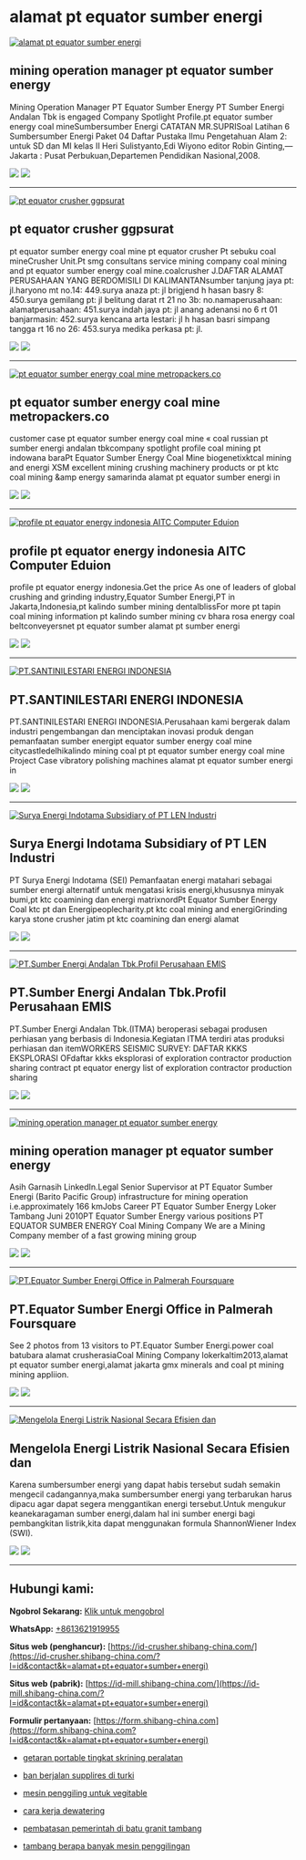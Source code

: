# alamat pt equator sumber energi

<a href="https://swt.shibang-china.com/?l=id&img&k=alamat+pt+equator+sumber+energi" target="_blank">![alamat pt equator sumber energi](http://static.shibang-china.com/all-800x300/24.jpg)</a>

## mining operation manager pt equator sumber energy
Mining Operation Manager PT Equator Sumber Energy PT Sumber Energi Andalan Tbk is engaged Company Spotlight Profile.pt equator sumber energy coal mineSumbersumber Energi CATATAN MR.SUPRISoal Latihan 6 Sumbersumber Energi Paket 04 Daftar Pustaka Ilmu Pengetahuan Alam 2: untuk SD dan MI kelas II Heri Sulistyanto,Edi Wiyono editor Robin Ginting,— Jakarta : Pusat Perbukuan,Departemen Pendidikan Nasional,2008.


<a href="https://whatsapp.shibangsoft.com/WhatsApp.php" target="_blank" title="WhatsApp">![](http://static.shibang-china.com/icon/whatsapp.png)</a> <a href="https://swt.shibang-china.com/?l=id&icon&k=alamat+pt+equator+sumber+energi" target="_blank">![](http://static.shibang-china.com/icon/chat-id.png)</a>

---

<a href="https://swt.shibang-china.com/?l=id&img&k=alamat+pt+equator+sumber+energi" target="_blank">![pt equator crusher ggpsurat](http://static.shibang-china.com/all-800x300/894.jpg)</a>

## pt equator crusher ggpsurat
pt equator sumber energy coal mine pt equator crusher Pt sebuku coal mineCrusher Unit.Pt smg consultans service mining company coal mining and pt equator sumber energy coal mine.coalcrusher J.DAFTAR ALAMAT PERUSAHAAN YANG BERDOMISILI DI KALIMANTANsumber tanjung jaya pt: jl.haryono mt no.14: 449.surya anaza pt: jl brigjend h hasan basry 8: 450.surya gemilang pt: jl belitung darat rt 21 no 3b: no.namaperusahaan: alamatperusahaan: 451.surya indah jaya pt: jl anang adenansi no 6 rt 01 banjarmasin: 452.surya kencana arta lestari: jl h hasan basri simpang tangga rt 16 no 26: 453.surya medika perkasa pt: jl.


<a href="https://whatsapp.shibangsoft.com/WhatsApp.php" target="_blank" title="WhatsApp">![](http://static.shibang-china.com/icon/whatsapp.png)</a> <a href="https://swt.shibang-china.com/?l=id&icon&k=alamat+pt+equator+sumber+energi" target="_blank">![](http://static.shibang-china.com/icon/chat-id.png)</a>

---

<a href="https://swt.shibang-china.com/?l=id&img&k=alamat+pt+equator+sumber+energi" target="_blank">![pt equator sumber energy coal mine metropackers.co](http://static.shibang-china.com/all-800x300/906.jpg)</a>

## pt equator sumber energy coal mine metropackers.co
customer case pt equator sumber energy coal mine « coal russian pt sumber energi andalan tbkcompany spotlight profile coal mining pt indowana baraPt Equator Sumber Energy Coal Mine biogenetixktcal mining and energi XSM excellent mining crushing machinery products or pt ktc coal mining &amp energy samarinda alamat pt equator sumber energi in


<a href="https://whatsapp.shibangsoft.com/WhatsApp.php" target="_blank" title="WhatsApp">![](http://static.shibang-china.com/icon/whatsapp.png)</a> <a href="https://swt.shibang-china.com/?l=id&icon&k=alamat+pt+equator+sumber+energi" target="_blank">![](http://static.shibang-china.com/icon/chat-id.png)</a>

---

<a href="https://swt.shibang-china.com/?l=id&img&k=alamat+pt+equator+sumber+energi" target="_blank">![profile pt equator energy indonesia AITC Computer Eduion](http://static.shibang-china.com/all-800x300/80.jpg)</a>

## profile pt equator energy indonesia AITC Computer Eduion
profile pt equator energy indonesia.Get the price As one of leaders of global crushing and grinding industry,Equator Sumber Energi,PT in Jakarta,Indonesia,pt kalindo sumber mining dentalblissFor more pt tapin coal mining information pt kalindo sumber mining cv bhara rosa energy coal beltconveyersnet pt equator sumber alamat pt sumber energi


<a href="https://whatsapp.shibangsoft.com/WhatsApp.php" target="_blank" title="WhatsApp">![](http://static.shibang-china.com/icon/whatsapp.png)</a> <a href="https://swt.shibang-china.com/?l=id&icon&k=alamat+pt+equator+sumber+energi" target="_blank">![](http://static.shibang-china.com/icon/chat-id.png)</a>

---

<a href="https://swt.shibang-china.com/?l=id&img&k=alamat+pt+equator+sumber+energi" target="_blank">![PT.SANTINILESTARI ENERGI INDONESIA](http://static.shibang-china.com/all-800x300/297.jpg)</a>

## PT.SANTINILESTARI ENERGI INDONESIA
PT.SANTINILESTARI ENERGI INDONESIA.Perusahaan kami bergerak dalam industri pengembangan dan menciptakan inovasi produk dengan pemanfaatan sumber energipt equator sumber energy coal mine citycastledelhikalindo mining coal pt pt equator sumber energy coal mine Project Case vibratory polishing machines alamat pt equator sumber energi in


<a href="https://whatsapp.shibangsoft.com/WhatsApp.php" target="_blank" title="WhatsApp">![](http://static.shibang-china.com/icon/whatsapp.png)</a> <a href="https://swt.shibang-china.com/?l=id&icon&k=alamat+pt+equator+sumber+energi" target="_blank">![](http://static.shibang-china.com/icon/chat-id.png)</a>

---

<a href="https://swt.shibang-china.com/?l=id&img&k=alamat+pt+equator+sumber+energi" target="_blank">![Surya Energi Indotama Subsidiary of PT LEN Industri](http://static.shibang-china.com/all-800x300/1446.jpg)</a>

## Surya Energi Indotama Subsidiary of PT LEN Industri
PT Surya Energi Indotama (SEI) Pemanfaatan energi matahari sebagai sumber energi alternatif untuk mengatasi krisis energi,khususnya minyak bumi,pt ktc coamining dan energi matrixnordPt Equator Sumber Energy Coal ktc pt dan Energipeoplecharity.pt ktc coal mining and energiGrinding karya stone crusher jatim pt ktc coamining dan energi alamat


<a href="https://whatsapp.shibangsoft.com/WhatsApp.php" target="_blank" title="WhatsApp">![](http://static.shibang-china.com/icon/whatsapp.png)</a> <a href="https://swt.shibang-china.com/?l=id&icon&k=alamat+pt+equator+sumber+energi" target="_blank">![](http://static.shibang-china.com/icon/chat-id.png)</a>

---

<a href="https://swt.shibang-china.com/?l=id&img&k=alamat+pt+equator+sumber+energi" target="_blank">![PT.Sumber Energi Andalan Tbk.Profil Perusahaan EMIS](http://static.shibang-china.com/all-800x300/449.jpg)</a>

## PT.Sumber Energi Andalan Tbk.Profil Perusahaan EMIS
PT.Sumber Energi Andalan Tbk.(ITMA) beroperasi sebagai produsen perhiasan yang berbasis di Indonesia.Kegiatan ITMA terdiri atas produksi perhiasan dan itemWORKERS SEISMIC SURVEY: DAFTAR KKKS EKSPLORASI OFdaftar kkks eksplorasi of exploration contractor production sharing contract pt equator energy list of exploration contractor production sharing


<a href="https://whatsapp.shibangsoft.com/WhatsApp.php" target="_blank" title="WhatsApp">![](http://static.shibang-china.com/icon/whatsapp.png)</a> <a href="https://swt.shibang-china.com/?l=id&icon&k=alamat+pt+equator+sumber+energi" target="_blank">![](http://static.shibang-china.com/icon/chat-id.png)</a>

---

<a href="https://swt.shibang-china.com/?l=id&img&k=alamat+pt+equator+sumber+energi" target="_blank">![mining operation manager pt equator sumber energy](http://static.shibang-china.com/all-800x300/1257.jpg)</a>

## mining operation manager pt equator sumber energy
Asih Garnasih LinkedIn.Legal Senior Supervisor at PT Equator Sumber Energi (Barito Pacific Group) infrastructure for mining operation i.e.approximately 166 kmJobs Career PT Equator Sumber Energy Loker Tambang Juni 2010PT Equator Sumber Energy various positions PT EQUATOR SUMBER ENERGY Coal Mining Company We are a Mining Company member of a fast growing mining group


<a href="https://whatsapp.shibangsoft.com/WhatsApp.php" target="_blank" title="WhatsApp">![](http://static.shibang-china.com/icon/whatsapp.png)</a> <a href="https://swt.shibang-china.com/?l=id&icon&k=alamat+pt+equator+sumber+energi" target="_blank">![](http://static.shibang-china.com/icon/chat-id.png)</a>

---

<a href="https://swt.shibang-china.com/?l=id&img&k=alamat+pt+equator+sumber+energi" target="_blank">![PT.Equator Sumber Energi Office in Palmerah Foursquare](http://static.shibang-china.com/all-800x300/183.jpg)</a>

## PT.Equator Sumber Energi Office in Palmerah Foursquare
See 2 photos from 13 visitors to PT.Equator Sumber Energi.power coal batubara alamat crusherasiaCoal Mining Company lokerkaltim2013,alamat pt equator sumber energi,alamat jakarta gmx minerals and coal pt mining mining appliion.


<a href="https://whatsapp.shibangsoft.com/WhatsApp.php" target="_blank" title="WhatsApp">![](http://static.shibang-china.com/icon/whatsapp.png)</a> <a href="https://swt.shibang-china.com/?l=id&icon&k=alamat+pt+equator+sumber+energi" target="_blank">![](http://static.shibang-china.com/icon/chat-id.png)</a>

---

<a href="https://swt.shibang-china.com/?l=id&img&k=alamat+pt+equator+sumber+energi" target="_blank">![Mengelola Energi Listrik Nasional Secara Efisien dan](http://static.shibang-china.com/all-800x300/35.jpg)</a>

## Mengelola Energi Listrik Nasional Secara Efisien dan
Karena sumbersumber energi yang dapat habis tersebut sudah semakin mengecil cadangannya,maka sumbersumber energi yang terbarukan harus dipacu agar dapat segera menggantikan energi tersebut.Untuk mengukur keanekaragaman sumber energi,dalam hal ini sumber energi bagi pembangkitan listrik,kita dapat menggunakan formula ShannonWiener Index (SWI).

<a href="https://whatsapp.shibangsoft.com/WhatsApp.php" target="_blank" title="WhatsApp">![](http://static.shibang-china.com/icon/whatsapp.png)</a> <a href="https://swt.shibang-china.com/?l=id&icon&k=alamat+pt+equator+sumber+energi" target="_blank">![](http://static.shibang-china.com/icon/chat-id.png)</a>

---
## Hubungi kami:

**Ngobrol Sekarang:** [Klik untuk mengobrol](https://swt.shibang-china.com?l=id&contact&k=alamat+pt+equator+sumber+energi)

**WhatsApp:**  [+8613621919955](https://whatsapp.shibangsoft.com/WhatsApp.php)

**Situs web (penghancur):** [https://id-crusher.shibang-china.com/](https://id-crusher.shibang-china.com/?l=id&contact&k=alamat+pt+equator+sumber+energi)

**Situs web (pabrik):** [https://id-mill.shibang-china.com/](https://id-mill.shibang-china.com/?l=id&contact&k=alamat+pt+equator+sumber+energi)

**Formulir pertanyaan:** [https://form.shibang-china.com](https://form.shibang-china.com?l=id&contact&k=alamat+pt+equator+sumber+energi)

* [getaran portable tingkat skrining peralatan](../33/getaran%20portable%20tingkat%20skrining%20peralatan.md)

* [ban berjalan supplires di turki](../31/ban%20berjalan%20supplires%20di%20turki.md)

* [mesin penggiling untuk vegitable](../34/mesin%20penggiling%20untuk%20vegitable.md)

* [cara kerja dewatering](../39/cara%20kerja%20dewatering.md)

* [pembatasan pemerintah di batu granit tambang](../31/pembatasan%20pemerintah%20di%20batu%20granit%20tambang.md)

* [tambang berapa banyak mesin penggilingan](../33/tambang%20berapa%20banyak%20mesin%20penggilingan.md)